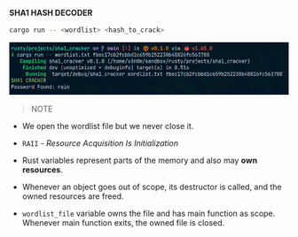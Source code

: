 **SHA1 HASH DECODER**

```bash copy
cargo run -- <wordlist> <hash_to_crack>
```

![output](result.png)

> NOTE

- We open the wordlist file but we never close it.
- `RAII` - _Resource Acquisition Is Initialization_

- Rust variables represent parts of the memory and also may **own resources**.
- Whenever an object goes out of scope, its destructor is called, and the owned resources are freed.

- `wordlist_file` variable owns the file and has main function as scope. Whenever main function exits, the owned file is closed.
